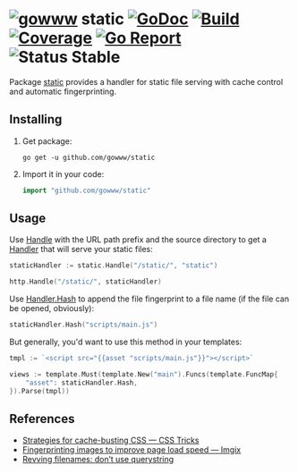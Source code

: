 # [![gowww](https://avatars.githubusercontent.com/u/18078923?s=20)](https://github.com/gowww) static [![GoDoc](https://godoc.org/github.com/gowww/static?status.svg)](https://godoc.org/github.com/gowww/static) [![Build](https://travis-ci.org/gowww/static.svg?branch=master)](https://travis-ci.org/gowww/static) [![Coverage](https://coveralls.io/repos/github/gowww/static/badge.svg?branch=master)](https://coveralls.io/github/gowww/static?branch=master) [![Go Report](https://goreportcard.com/badge/github.com/gowww/static)](https://goreportcard.com/report/github.com/gowww/static) ![Status Stable](https://img.shields.io/badge/status-stable-brightgreen.svg)

Package [static](https://godoc.org/github.com/gowww/static) provides a handler for static file serving with cache control and automatic fingerprinting.

## Installing

1. Get package:

   ```Shell
   go get -u github.com/gowww/static
   ```

2. Import it in your code:

   ```Go
   import "github.com/gowww/static"
   ```

## Usage

Use [Handle](https://godoc.org/github.com/gowww/static#Handle) with the URL path prefix and the source directory to get a [Handler](https://godoc.org/github.com/gowww/static#Handler) that will serve your static files:

```Go
staticHandler := static.Handle("/static/", "static")

http.Handle("/static/", staticHandler)
```

Use [Handler.Hash](https://godoc.org/github.com/gowww/static#Handler.Hash) to append the file fingerprint to a file name (if the file can be opened, obviously):

```Go
staticHandler.Hash("scripts/main.js")
```

But generally, you'd want to use this method in your templates:

```Go
tmpl := `<script src="{{asset "scripts/main.js"}}"></script>`

views := template.Must(template.New("main").Funcs(template.FuncMap{
	"asset": staticHandler.Hash,
}).Parse(tmpl))
```

## References

- [Strategies for cache-busting CSS — CSS Tricks](https://css-tricks.com/strategies-for-cache-busting-css/)
- [Fingerprinting images to improve page load speed — Imgix](https://docs.imgix.com/best-practices/fingerprinting-images-improve-page-load-speed)
- [Revving filenames: don’t use querystring](http://www.stevesouders.com/blog/2008/08/23/revving-filenames-dont-use-querystring/)
